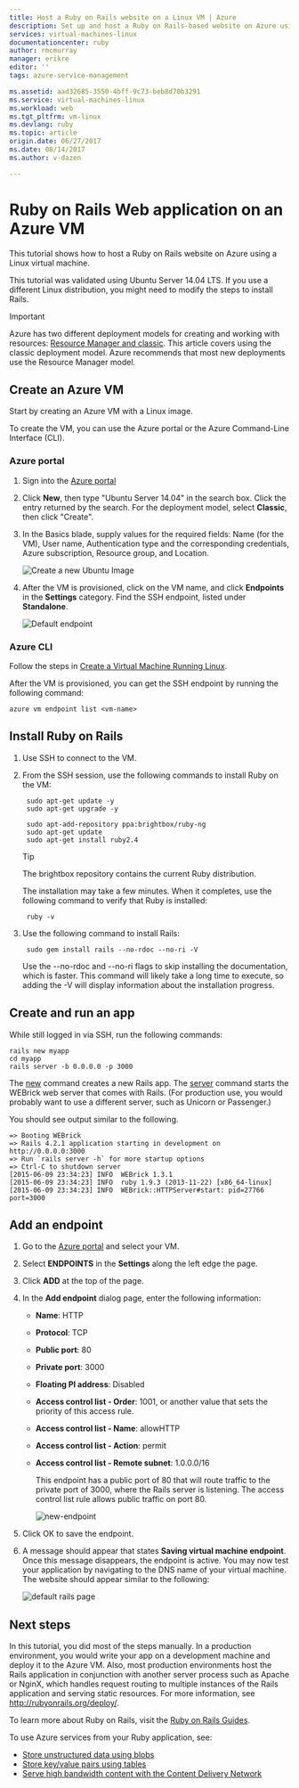 ```yaml
---
title: Host a Ruby on Rails website on a Linux VM | Azure
description: Set up and host a Ruby on Rails-based website on Azure using a Linux virtual machine.
services: virtual-machines-linux
documentationcenter: ruby
author: rmcmurray
manager: erikre
editor: ''
tags: azure-service-management

ms.assetid: aad32685-3550-4bff-9c73-beb8d70b3291
ms.service: virtual-machines-linux
ms.workload: web
ms.tgt_pltfrm: vm-linux
ms.devlang: ruby
ms.topic: article
origin.date: 06/27/2017
ms.date: 08/14/2017
ms.author: v-dazen

---
```

# Ruby on Rails Web application on an Azure VM
This tutorial shows how to host a Ruby on Rails website on Azure using a Linux virtual machine.  

This tutorial was validated using Ubuntu Server 14.04 LTS. If you use a different Linux distribution, you might need to modify the steps to install Rails.

> [!IMPORTANT]
> Azure has two different deployment models for creating and working with resources:  [Resource Manager and classic](../../../azure-resource-manager/resource-manager-deployment-model.md).  This article covers using the classic deployment model. Azure recommends that most new deployments use the Resource Manager model.
>
>

## Create an Azure VM
Start by creating an Azure VM with a Linux image.

To create the VM, you can use the Azure portal or the Azure Command-Line Interface (CLI).

### Azure portal
1. Sign into the [Azure portal](https://portal.azure.cn)
2. Click **New**, then type "Ubuntu Server 14.04" in the search box. Click the entry returned by the search. For the deployment model, select **Classic**, then click "Create".
3. In the Basics blade, supply values for the required fields: Name (for the VM), User name, Authentication type and the corresponding credentials, Azure subscription, Resource group, and Location.

   ![Create a new Ubuntu Image](./media/virtual-machines-linux-classic-ruby-rails-web-app/createvm.png)

4. After the VM is provisioned, click on the VM name, and click **Endpoints** in the **Settings** category. Find the SSH endpoint, listed under **Standalone**.

   ![Default endpoint](./media/virtual-machines-linux-classic-ruby-rails-web-app/endpointsnewportal.png)

### Azure CLI
Follow the steps in [Create a Virtual Machine Running Linux][vm-instructions].

After the VM is provisioned, you can get the SSH endpoint by running the following command:

    azure vm endpoint list <vm-name>  

## Install Ruby on Rails
1. Use SSH to connect to the VM.
2. From the SSH session, use the following commands to install Ruby on the VM:

        sudo apt-get update -y
        sudo apt-get upgrade -y

        sudo apt-add-repository ppa:brightbox/ruby-ng
        sudo apt-get update
        sudo apt-get install ruby2.4

    > [!TIP]
    > The brightbox repository contains the current Ruby distribution.

    The installation may take a few minutes. When it completes, use the following command to verify that Ruby is installed:

        ruby -v

3. Use the following command to install Rails:

        sudo gem install rails --no-rdoc --no-ri -V

    Use the --no-rdoc and --no-ri flags to skip installing the documentation, which is faster.
    This command will likely take a long time to execute, so adding the -V will display information about the installation progress.

## Create and run an app
While still logged in via SSH, run the following commands:

    rails new myapp
    cd myapp
    rails server -b 0.0.0.0 -p 3000

The [new](http://guides.rubyonrails.org/command_line.html#rails-new) command creates a new Rails app. The [server](http://guides.rubyonrails.org/command_line.html#rails-server) command starts the WEBrick web server that comes with Rails. (For production use, you would probably want to use a different server, such as Unicorn or Passenger.)

You should see output similar to the following.

    => Booting WEBrick
    => Rails 4.2.1 application starting in development on http://0.0.0.0:3000
    => Run `rails server -h` for more startup options
    => Ctrl-C to shutdown server
    [2015-06-09 23:34:23] INFO  WEBrick 1.3.1
    [2015-06-09 23:34:23] INFO  ruby 1.9.3 (2013-11-22) [x86_64-linux]
    [2015-06-09 23:34:23] INFO  WEBrick::HTTPServer#start: pid=27766 port=3000

## Add an endpoint
1. Go to the [Azure portal](https://portal.azure.cn) and select your VM.

2. Select **ENDPOINTS** in the **Settings** along the left edge the page.

3. Click **ADD** at the top of the page.

4. In the **Add endpoint** dialog page, enter the following information:

   * **Name**: HTTP
   * **Protocol**: TCP
   * **Public port**: 80
   * **Private port**: 3000
   * **Floating PI address**: Disabled
   * **Access control list - Order**: 1001, or another value that sets the priority of this access rule.
   * **Access control list - Name**: allowHTTP
   * **Access control list - Action**: permit
   * **Access control list - Remote subnet**: 1.0.0.0/16

     This endpoint  has a public port of 80 that will route traffic to the private port of 3000, where the Rails server is listening. The access control list rule allows public traffic on port 80.

     ![new-endpoint](./media/virtual-machines-linux-classic-ruby-rails-web-app/createendpoint.png)

5. Click OK to save the endpoint.

6. A message should appear that states **Saving virtual machine endpoint**. Once this message disappears, the endpoint is active. You may now test your application by navigating to the DNS name of your virtual machine. The website should appear similar to the following:

    ![default rails page][default-rails-cloud]

## Next steps
In this tutorial, you did most of the steps manually. In a production environment, you would write your app on a development machine and deploy it to the Azure VM. Also, most production environments host the Rails application in conjunction with another server process such as Apache or NginX, which handles request routing to multiple instances of the Rails application and serving static resources. For more information, see http://rubyonrails.org/deploy/.

To learn more about Ruby on Rails, visit the [Ruby on Rails Guides][rails-guides].

To use Azure services from your Ruby application, see:

* [Store unstructured data using blobs][blobs]
* [Store key/value pairs using tables][tables]
* [Serve high bandwidth content with the Content Delivery Network][cdn-howto]

<!-- WA.com links -->
[blobs]:../../../storage/storage-ruby-how-to-use-blob-storage.md
[cdn-howto]:/develop/ruby/app-services/
[tables]:../../../storage/storage-ruby-how-to-use-table-storage.md
[vm-instructions]:createportal.md

<!-- External Links -->
[rails-guides]:http://guides.rubyonrails.org/
[sqlite3]:http://www.sqlite.org/

<!-- Images -->

[default-rails-cloud]:./media/virtual-machines-linux-classic-ruby-rails-web-app/basicrailscloud.png
[vmlist]:./media/virtual-machines-linux-classic-ruby-rails-web-app/vmlist.png
[endpoints]:./media/virtual-machines-linux-classic-ruby-rails-web-app/endpoints.png
[new-endpoint]:./media/virtual-machines-linux-classic-ruby-rails-web-app/newendpoint.png
[new-endpoint1]:./media/virtual-machines-linux-classic-ruby-rails-web-app/newendpoint1.png
